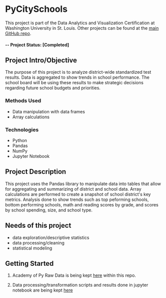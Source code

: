 # PyCitySchools
This project is part of the Data Analytics and Visualization Certification at Washington University in St. Louis.  Other projects can be found at the [main GitHub repo](https://github.com/jfandata).

#### -- Project Status: [Completed]

## Project Intro/Objective
The purpose of this project is to analyze district-wide standardized test results. Data is aggregated to show trends in school performance. The school board will be using these results to make strategic decisions regarding future school budgets and priorities. 

### Methods Used
* Data manipulation with data frames
* Array calculations

### Technologies
* Python
* Pandas
* NumPy
* Jupyter Notebook 

## Project Description
This project uses the Pandas library to manipulate data into tables that allow for aggregating and summarizing of district and school data. Array calculations are performed to create a snapshot of school district's key metrics. Analysis done to show trends such as top peforming schools, bottom performing schools, math and reading scores by grade, and scores by school spending, size, and school type. 

## Needs of this project

- data exploration/descriptive statistics
- data processing/cleaning
- statistical modeling

## Getting Started

1. Academy of Py Raw Data is being kept [here](https://github.com/jfandata/Washington_University_Data_Analytics_Certificate/tree/master/projects/Pandas/PyCitySchools/Resources) within this repo.

2. Data processing/transformation scripts and results done in jupyter notebook are being kept [here](https://github.com/jfandata/Washington_University_Data_Analytics_Certificate/tree/master/projects/Pandas/PyCitySchools)
